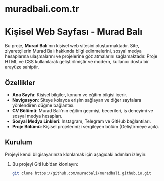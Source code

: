 # muradbali.com.tr

# Kişisel Web Sayfası - Murad Balı

Bu proje, **Murad Balı**'nın kişisel web sitesini oluşturmaktadır. Site, ziyaretçilerin Murad Balı hakkında bilgi edinmelerini, sosyal medya hesaplarına ulaşmalarını ve projelerine göz atmalarını sağlamaktadır. Proje HTML ve CSS kullanılarak geliştirilmiştir ve modern, kullanıcı dostu bir arayüze sahiptir.

## Özellikler

- **Ana Sayfa**: Kişisel bilgiler, konum ve eğitim bilgisi içerir.
- **Navigasyon**: Siteye kolayca erişim sağlayan ve diğer sayfalara yönlendiren düğme bağlantısı.
- **CV Bölümü**: Murad Balı'nın eğitim geçmişi, becerileri, iş deneyimi ve sosyal medya hesapları.
- **Sosyal Medya Linkleri**: Instagram, Telegram ve GitHub bağlantıları.
- **Proje Bölümü**: Kişisel projelerinizi sergileyen bölüm (Geliştirmeye açık).

## Kurulum

Projeyi kendi bilgisayarınıza klonlamak için aşağıdaki adımları izleyin:

1. Bu projeyi GitHub'dan klonlayın:
   ```bash
   git clone https://github.com/muradbali/muradbali.github.io.git
